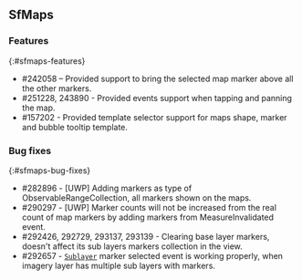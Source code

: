 ## SfMaps

### Features
{:#sfmaps-features}

* \#242058 – Provided support to bring the selected map marker above all the other markers.
* \#251228, 243890 - Provided events support when tapping and panning the map.
* \#157202 - Provided template selector support for maps shape, marker and bubble tooltip template.

### Bug fixes
{:#sfmaps-bug-fixes}

* \#282896 - [UWP] Adding markers as type of ObservableRangeCollection, all markers shown on the maps.
* \#290297 - [UWP] Marker counts will not be increased from the real count of map markers by adding markers from MeasureInvalidated event.
* \#292426, 292729, 293137, 293139 - Clearing base layer markers, doesn't affect its sub layers markers collection in the view.
* \#292657 - [`Sublayer`](https://help.syncfusion.com/xamarin/maps/sublayer) marker selected event is working properly, when imagery layer has multiple sub layers with markers.
